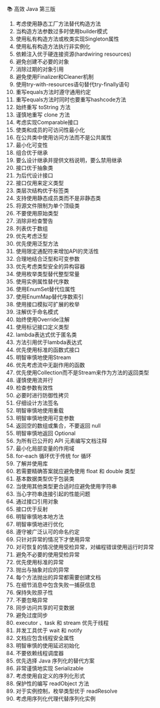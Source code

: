📚 高效 Java 第三版

01. 考虑使用静态工厂方法替代构造方法
02. 当构造方法参数过多时使用builder模式
03. 使用私有构造方法或枚类实现Singleton属性
04. 使用私有构造方法执行非实例化
05. 依赖注入优于硬连接资源(hardwiring resources)
06. 避免创建不必要的对象
07. 消除过期的对象引用
08. 避免使用Finalizer和Cleaner机制
09. 使用try-with-resources语句替代try-finally语句
10. 重写equals方法时遵守通用约定
11. 重写equals方法时同时也要重写hashcode方法
12. 始终重写 toString 方法
13. 谨慎地重写 clone 方法
14. 考虑实现Comparable接口
15. 使类和成员的可访问性最小化
16. 在公共类中使用访问方法而不是公共属性
17. 最小化可变性
18. 组合优于继承
19. 要么设计继承并提供文档说明，要么禁用继承
20. 接口优于抽象类
21. 为后代设计接口
22. 接口仅用来定义类型
23. 类层次结构优于标签类
24. 支持使用静态成员类而不是非静态类
25. 将源文件限制为单个顶级类
26. 不要使用原始类型
27. 消除非检查警告
28. 列表优于数组
29. 优先考虑泛型
30. 优先使用泛型方法
31. 使用限定通配符来增加API的灵活性
32. 合理地结合泛型和可变参数
33. 优先考虑类型安全的异构容器
34. 使用枚举类型替代整型常量
35. 使用实例属性替代序数
36. 使用EnumSet替代位属性
37. 使用EnumMap替代序数索引
38. 使用接口模拟可扩展的枚举
39. 注解优于命名模式
40. 始终使用Override注解
41. 使用标记接口定义类型
42. lambda表达式优于匿名类
43. 方法引用优于lambda表达式
44. 优先使用标准的函数式接口
45. 明智审慎地使用Stream
46. 优先考虑流中无副作用的函数
47. 优先使用Collection而不是Stream来作为方法的返回类型
48. 谨慎使用流并行
49. 检查参数有效性
50. 必要时进行防御性拷贝
51. 仔细设计方法签名
52. 明智审慎地使用重载
53. 明智审慎地使用可变参数
54. 返回空的数组或集合，不要返回 null
55. 明智审慎地返回 Optional
56. 为所有已公开的 API 元素编写文档注释
57. 最小化局部变量的作用域
58. for-each 循环优于传统 for 循环
59. 了解并使用库
60. 若需要精确答案就应避免使用 float 和 double 类型
61. 基本数据类型优于包装类
62. 当使用其他类型更合适时应避免使用字符串
63. 当心字符串连接引起的性能问题
64. 通过接口引用对象
65. 接口优于反射
66. 明智审慎地本地方法
67. 明智审慎地进行优化
68. 遵守被广泛认可的命名约定
69. 只针对异常的情况下才使用异常
70. 对可恢复的情况使用受检异常，对编程错误使用运行时异常
71. 避免不必要的使用受检异常
72. 优先使用标准的异常
73. 抛出与抽象对应的异常
74. 每个方法抛出的异常都需要创建文档
75. 在细节消息中包含失败一捕获信息
76. 保持失败原子性
77. 不要忽略异常
78. 同步访问共享的可变数据
79. 避免过度同步
80. executor 、task 和 stream 优先于线程
81. 并发工具优于 wait 和 notify
82. 文档应包含线程安全属性
83. 明智审慎的使用延迟初始化
84. 不要依赖线程调度器
85. 优先选择 Java 序列化的替代方案
86. 非常谨慎地实现 Serializable
87. 考虑使用自定义的序列化形式
88. 保护性的编写 readObject 方法
89. 对于实例控制，枚举类型优于 readResolve
90. 考虑用序列化代理代替序列化实例